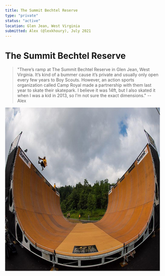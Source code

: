 ```yaml
---
title: The Summit Bechtel Reserve
type: "private"
status: "active"
location: Glen Jean, West Virginia
submitted: Alex (@lexkhoury), July 2021
---
```

# The Summit Bechtel Reserve

> "There’s ramp at The Summit Bechtel Reserve in Glen Jean, West Virginia. It’s kind of a bummer cause it’s private and usually only open every few years to Boy Scouts. However, an action sports organization called Camp Royal made a partnership with them last year to skate their skatepark. I believe it was 14ft, but I also skated it when I was a kid in 2013, so I’m not sure the exact dimensions." -- Alex

<img src="../../public/images/summit.png"   width="800px"  height="533px" />